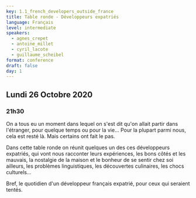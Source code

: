 ```yaml
---
key: 1.1_french_developers_outside_france
title: Table ronde - Développeurs expatriés
language: Français
level: intermediate
speakers:
  - agnes_crepet
  - antoine_millet
  - cyril_lacote
  - guillaume_scheibel
format: conference
draft: false
day: 1
---
```


## Lundi 26 Octobre 2020
### 21h30


On a tous eu un moment dans lequel on s'est dit qu'on allait partir dans l'étranger, pour quelque temps ou pour la vie... Pour la plupart parmi nous, cela est resté là. Mais certains ont fait le pas.

Dans cette table ronde on réunit quelques un des ces développeurs expatriés, qui vont nous racconter leurs expériences, les bons côtés et les mauvais, la nostalgie de la maison et le bonheur de se sentir chez soi ailleurs, les problèmes linguistiques, les découvertes culinaires, les chocs culturels... 

Bref, le quotidien d'un développeur français expatrié, pour ceux qui seraient tentés.
